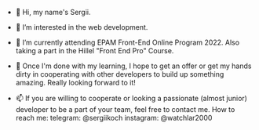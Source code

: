 - 👋 Hi, my name's Sergii.
- 👀 I’m interested in the web development.
- 🌱 I’m currently attending EPAM Front-End Online Program 2022. Also taking a part in the Hillel "Front End Pro" Course.  
- 💞️ Once I'm done with my learning, I hope to get an offer or get my hands dirty in cooperating with other developers to build up something amazing. Really looking forward to it! 

- 📫 If you are willing to cooperate or looking a passionate (almost junior) developer to be a part of your team, feel free to contact me. How to reach me:
        telegram: @sergiikoch
        instagram: @watchlar2000
